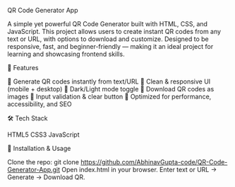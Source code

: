 QR Code Generator App

A simple yet powerful QR Code Generator built with HTML, CSS, and JavaScript. This project allows users to create instant QR codes from any text or URL, with options to download and customize. Designed to be responsive, fast, and beginner-friendly — making it an ideal project for learning and showcasing frontend skills.

🌟 Features

🔹 Generate QR codes instantly from text/URL
🔹 Clean & responsive UI (mobile + desktop)
🔹 Dark/Light mode toggle
🔹 Download QR codes as images
🔹 Input validation & clear button
🔹 Optimized for performance, accessibility, and SEO


🛠️ Tech Stack

HTML5
CSS3
JavaScript 

📂 Installation & Usage

Clone the repo:
git clone https://github.com/AbhinavGupta-code/QR-Code-Generator-App.git
Open index.html in your browser.
Enter text or URL → Generate → Download QR.